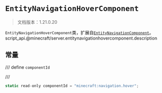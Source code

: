 # `EntityNavigationHoverComponent`

> 文档版本：1.21.0.20

`EntityNavigationHoverComponent`类，扩展自[`EntityNavigationComponent`](./entitynavigationcomponent.md)。script_api.@minecraft/server.entitynavigationhovercomponent.description

## 常量

/// define
`componentId`


///

```js
static read-only componentId = "minecraft:navigation.hover";
```

